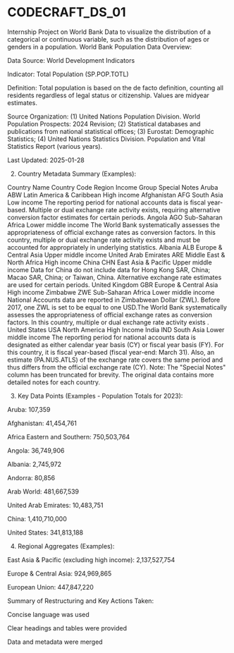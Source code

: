 # CODECRAFT_DS_01
Internship Project on World Bank Data to visualize the distribution of  a categorical or continuous variable, such as the distribution of ages or genders in a population.
World Bank Population Data Overview:

Data Source: World Development Indicators

Indicator: Total Population (SP.POP.TOTL)

Definition: Total population is based on the de facto definition, counting all residents regardless of legal status or citizenship. Values are midyear estimates.

Source Organization: (1) United Nations Population Division. World Population Prospects: 2024 Revision; (2) Statistical databases and publications from national statistical offices; (3) Eurostat: Demographic Statistics; (4) United Nations Statistics Division. Population and Vital Statistics Report (various years).

Last Updated: 2025-01-28

2. Country Metadata Summary (Examples):

Country Name	Country Code	Region	Income Group	Special Notes
Aruba	ABW	Latin America & Caribbean	High income	
Afghanistan	AFG	South Asia	Low income	The reporting period for national accounts data is fiscal year-based. Multiple or dual exchange rate activity exists, requiring alternative conversion factor estimates for certain periods.
Angola	AGO	Sub-Saharan Africa	Lower middle income	The World Bank systematically assesses the appropriateness of official exchange rates as conversion factors. In this country, multiple or dual exchange rate activity exists and must be accounted for appropriately in underlying statistics.
Albania	ALB	Europe & Central Asia	Upper middle income	
United Arab Emirates	ARE	Middle East & North Africa	High income	
China	CHN	East Asia & Pacific	Upper middle income	Data for China do not include data for Hong Kong SAR, China; Macao SAR, China; or Taiwan, China. Alternative exchange rate estimates are used for certain periods.
United Kingdom	GBR	Europe & Central Asia	High income	
Zimbabwe	ZWE	Sub-Saharan Africa	Lower middle income	National Accounts data are reported in Zimbabwean Dollar (ZWL). Before 2017, one ZWL is set to be equal to one USD.The World Bank systematically assesses the appropriateness of official exchange rates as conversion factors. In this country, multiple or dual exchange rate activity exists .
United States	USA	North America	High Income	
India	IND	South Asia	Lower middle income	The reporting period for national accounts data is designated as either calendar year basis (CY) or fiscal year basis (FY). For this country, it is fiscal year-based (fiscal year-end: March 31). Also, an estimate (PA.NUS.ATLS) of the exchange rate covers the same period and thus differs from the official exchange rate (CY).
Note: The "Special Notes" column has been truncated for brevity. The original data contains more detailed notes for each country.

3. Key Data Points (Examples - Population Totals for 2023):

Aruba: 107,359

Afghanistan: 41,454,761

Africa Eastern and Southern: 750,503,764

Angola: 36,749,906

Albania: 2,745,972

Andorra: 80,856

Arab World: 481,667,539

United Arab Emirates: 10,483,751

China: 1,410,710,000

United States: 341,813,188

4. Regional Aggregates (Examples):

East Asia & Pacific (excluding high income): 2,137,527,754

Europe & Central Asia: 924,969,865

European Union: 447,847,220

Summary of Restructuring and Key Actions Taken:

Concise language was used

Clear headings and tables were provided

Data and metadata were merged
